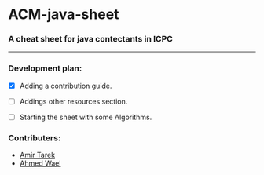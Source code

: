 # ACM-java-sheet
### A cheat sheet for java contectants in ICPC
***
### Development plan:
- [X] Adding a contribution guide.
- [ ] Addings other resources section.
- [ ] Starting the sheet with some Algorithms.


### Contributers:
- [Amir Tarek](https://github.com/amir-awad)
- [Ahmed Wael](https://github.com/ahmedwael216)